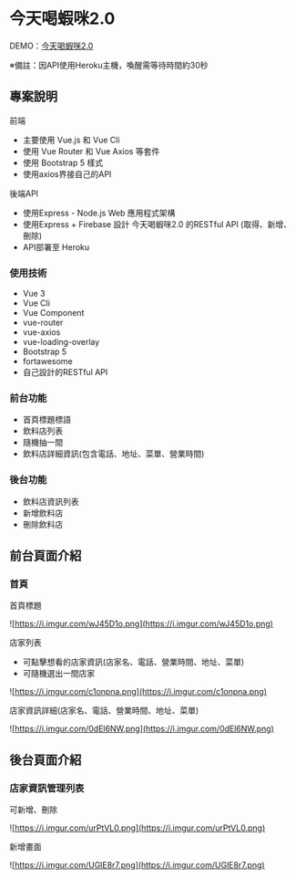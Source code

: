 # 今天喝蝦咪2.0

DEMO：[今天喝蝦咪2.0](https://cai-yi-ru.github.io/drinkv2/#/)

※備註：因API使用Heroku主機，喚醒需等待時間約30秒

## ****專案說明****

前端

- 主要使用 Vue.js 和 Vue Cli
- 使用 Vue Router 和 Vue Axios 等套件
- 使用 Bootstrap 5 樣式
- 使用axios界接自己的API

後端API

- 使用Express - Node.js Web 應用程式架構
- 使用Express + Firebase 設計 今天喝蝦咪2.0 的RESTful API (取得、新增、刪除)
- API部署至 Heroku

### ****使用技術****

- Vue 3
- Vue Cli
- Vue Component
- vue-router
- vue-axios
- vue-loading-overlay
- Bootstrap 5
- fortawesome
- 自己設計的RESTful API

### 前台功能

- 首頁標題標語
- 飲料店列表
- 隨機抽一間
- 飲料店詳細資訊(包含電話、地址、菜單、營業時間)

### **後台**功能

- 飲料店資訊列表
- 新增飲料店
- 刪除飲料店

## ****前台頁面介紹****

### 首頁

首頁標題

![https://i.imgur.com/wJ45D1o.png](https://i.imgur.com/wJ45D1o.png)

店家列表

- 可點擊想看的店家資訊(店家名、電話、營業時間、地址、菜單)
- 可隨機選出一間店家

![https://i.imgur.com/c1onpna.png](https://i.imgur.com/c1onpna.png)

店家資訊詳細(店家名、電話、營業時間、地址、菜單)

![https://i.imgur.com/0dEl6NW.png](https://i.imgur.com/0dEl6NW.png)

## 後****台頁面介紹****

### 店家資訊管理列表

可新增、刪除

![https://i.imgur.com/urPtVL0.png](https://i.imgur.com/urPtVL0.png)

新增畫面

![https://i.imgur.com/UGlE8r7.png](https://i.imgur.com/UGlE8r7.png)

###